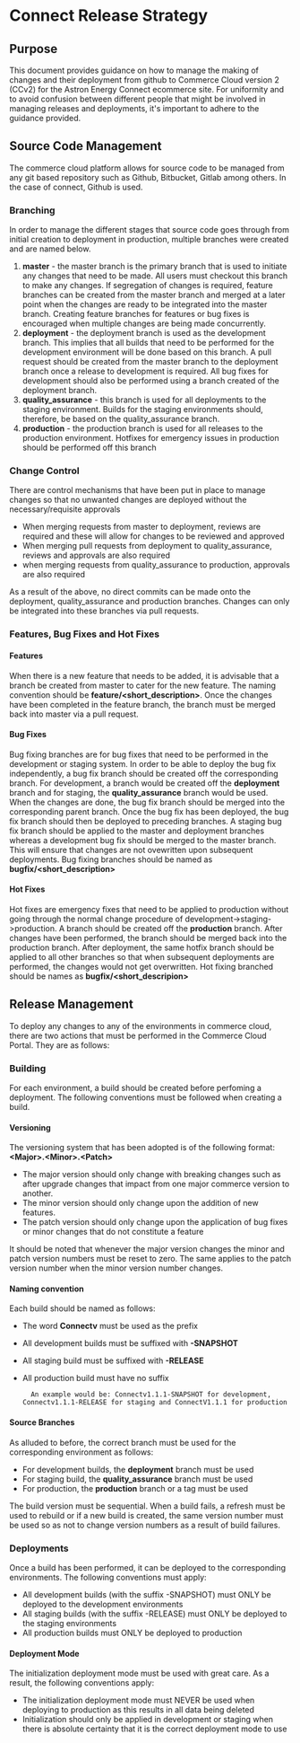 # Connect Release Strategy

## Purpose
This document provides guidance on how to manage the making of changes and their deployment from github to Commerce Cloud version 2 (CCv2) for the Astron Energy Connect ecommerce site. For uniformity and to avoid confusion between different people that might be involved in managing releases and deployments, it's important to adhere to the guidance provided. 

## Source Code Management
The commerce cloud platform allows for source code to be managed from any git based repository such as Github, Bitbucket, Gitlab among others. In the case of connect, Github is used. 

### Branching 
In order to manage the different stages that source code goes through from initial creation to deployment in production, multiple branches were created and are named below. 

 1. **master** - the master branch is the primary branch that is used to initiate any changes that need to be made. All users must checkout this branch to make any changes. If segregation of changes is required, feature branches can be created from the master branch and merged at a later point when the changes are ready to be integrated into the master branch. Creating feature branches for features or bug fixes is encouraged when multiple changes are being made concurrently. 
 2. **deployment** - the deployment branch is used as the development branch. This implies that all builds that need to be performed for the development environment will be done based on this branch. A pull request should be created from the master branch to the deployment branch once a release to development is required. All bug fixes for development should also be performed using a branch created of the deployment branch. 
 3. **quality_assurance** - this branch is used for all deployments to the staging environment. Builds for the staging environments should, therefore, be based on the quality_assurance branch. 
 4. **production** - the production branch is used for all releases to the production environment. Hotfixes for emergency issues in production should be performed off this branch

### Change Control
There are control mechanisms that have been put in place to manage changes so that no unwanted changes are deployed without the necessary/requisite approvals

-	When merging requests from master to deployment, reviews are required and these will allow for changes to be reviewed and approved 
-	When merging pull requests from deployment to quality_assurance, reviews and approvals are also required 
-	when merging requests from quality_assurance to production, approvals are also required

As a result of the above, no direct commits can be made onto the deployment, quality_assurance and production branches. Changes can only be integrated into these branches via pull requests. 

### Features, Bug Fixes and Hot Fixes
#### Features
When there is a new feature that needs to be added, it is advisable that a branch be created from master to cater for the new feature. The naming convention should be **feature/<short_description>**. Once the changes have been completed in the feature branch, the branch must be merged back into master via a pull request. 

#### Bug Fixes
Bug fixing branches are for bug fixes that need to be performed in the development or staging system. In order to be able to deploy the bug fix independently, a bug fix branch should be created off the corresponding branch. For development, a branch would be created off the **deployment** branch and for staging, the **quality_assurance** branch would be used.  When the changes are done, the bug fix branch should be merged into the corresponding parent branch. Once the bug fix has been deployed, the bug fix branch should then be deployed to preceding branches. A staging bug fix branch should be applied to the master and deployment branches whereas a development bug fix should be merged to the master branch. This will ensure that changes are not ovewritten upon subsequent deployments. Bug fixing branches should be named as **bugfix/<short_description>**
#### Hot Fixes
Hot fixes are emergency fixes that need to be applied to production without going through the normal change procedure of development->staging->production. A branch should be created off the **production** branch. After changes have been performed, the branch should be merged back into the production branch. After deployment, the same hotfix branch should be applied to all other branches so that when subsequent deployments are performed, the changes would not get overwritten. Hot fixing branched should be names as **bugfix/<short_descripion>**

## Release Management
To deploy any changes to any of the environments in commerce cloud, there are two actions that must be performed in the Commerce Cloud Portal.  They are as follows:

### Building 
For each environment, a build should be created before perfoming a deployment. The following conventions must be followed when creating a build. 
	
#### Versioning 
 The versioning system that has been adopted is of the following format: **\<Major>.\<Minor>.\<Patch>**
	 
 - The major version should only change with breaking changes such as after upgrade changes that impact from one major commerce version to another. 
 - The minor version should only change upon the addition of new features. 
 - The patch version should only change upon the application of bug fixes or minor changes that do not constitute a feature
 
 It should be noted that whenever the major version changes the minor and patch version numbers must be reset to zero. The same applies to the patch version number when the minor version number changes. 
 
#### Naming convention 
Each build should be named as follows:
 - The word **Connectv** must be used as the prefix
 - All development builds must be suffixed with **-SNAPSHOT**
 - All staging build must be suffixed with **-RELEASE** 
 - All production build must have no suffix
 
		 An example would be: Connectv1.1.1-SNAPSHOT for development, Connectv1.1.1-RELEASE for staging and ConnectV1.1.1 for production

#### Source Branches
As alluded to before, the correct branch must be used for the corresponding environment as follows:

 - For development builds, the **deployment** branch must be used
 - For staging build, the **quality_assurance** branch must be used 
 - For production, the **production** branch or a tag must be used

The build version must be sequential. When a build fails, a refresh must be used to rebuild or if a new build is created, the same version number must be used so as not to change version numbers as a result of build failures. 

### Deployments
Once a build has been performed, it can be deployed to the corresponding environments. The following conventions must apply:
- All development builds (with the suffix -SNAPSHOT) must ONLY be deployed to the development environments
- All staging builds (with the suffix -RELEASE) must ONLY be deployed to the staging environments
- All production builds must ONLY be deployed to production 

#### Deployment Mode
The initialization deployment mode must be used with great care. As a result, the following conventions apply:

- The initialization deployment mode must NEVER be used when deploying to production as this results in all data being deleted
- Initialization should only be applied in development or staging when there is absolute certainty that it is the correct deployment mode to use
	 

<!--stackedit_data:
eyJoaXN0b3J5IjpbMTY4NzQwMzM5NiwtMTAyMTkwNzIzNSwxNj
M2NDg3NzMsLTI0MTgyOTAwNywxMjE4ODY0MjYwLDExMTYwNDI5
MDZdfQ==
-->